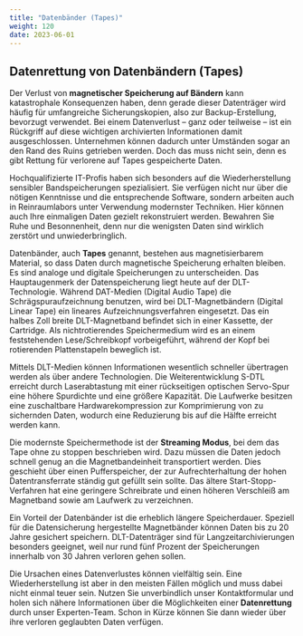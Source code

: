 ```yaml
---
title: "Datenbänder (Tapes)"
weight: 120
date: 2023-06-01
---
```


## Datenrettung von Datenbändern (Tapes)

Der Verlust von **magnetischer Speicherung auf Bändern** kann katastrophale Konsequenzen haben, denn gerade dieser Datenträger wird häufig für umfangreiche Sicherungskopien, also zur Backup-Erstellung, bevorzugt verwendet. Bei einem Datenverlust – ganz oder teilweise – ist ein Rückgriff auf diese wichtigen archivierten Informationen damit ausgeschlossen. Unternehmen können dadurch unter Umständen sogar an den Rand des Ruins getrieben werden. Doch das muss nicht sein, denn es gibt Rettung für verlorene auf Tapes gespeicherte Daten.

Hochqualifizierte IT-Profis haben sich besonders auf die Wiederherstellung sensibler Bandspeicherungen spezialisiert. Sie verfügen nicht nur über die nötigen Kenntnisse und die entsprechende Software, sondern arbeiten auch in Reinraumlabors unter Verwendung modernster Techniken. Hier können auch Ihre einmaligen Daten gezielt rekonstruiert werden. Bewahren Sie Ruhe und Besonnenheit, denn nur die wenigsten Daten sind wirklich zerstört und unwiederbringlich.

Datenbänder, auch **Tapes** genannt, bestehen aus magnetisierbarem Material, so dass Daten durch magnetische Speicherung erhalten bleiben. Es sind analoge und digitale Speicherungen zu unterscheiden. Das Hauptaugenmerk der Datenspeicherung liegt heute auf der DLT-Technologie. Während DAT-Medien (Digital Audio Tape) die Schrägspuraufzeichnung benutzen, wird bei DLT-Magnetbändern (Digital Linear Tape) ein lineares Aufzeichnungsverfahren eingesetzt. Das ein halbes Zoll breite DLT-Magnetband befindet sich in einer Kassette, der Cartridge. Als nichtrotierendes Speichermedium wird es an einem feststehenden Lese/Schreibkopf vorbeigeführt, während der Kopf bei rotierenden Plattenstapeln beweglich ist.

Mittels DLT-Medien können Informationen wesentlich schneller übertragen werden als über andere Technologien. Die Weiterentwicklung S-DTL erreicht durch Laserabtastung mit einer rückseitigen optischen Servo-Spur eine höhere Spurdichte und eine größere Kapazität. Die Laufwerke besitzen eine zuschaltbare Hardwarekompression zur Komprimierung von zu sichernden Daten, wodurch eine Reduzierung bis auf die Hälfte erreicht werden kann.

Die modernste Speichermethode ist der **Streaming Modus**, bei dem das Tape ohne zu stoppen beschrieben wird. Dazu müssen die Daten jedoch schnell genug an die Magnetbandeinheit transportiert werden. Dies geschieht über einen Pufferspeicher, der zur Aufrechterhaltung der hohen Datentransferrate ständig gut gefüllt sein sollte. Das ältere Start-Stopp-Verfahren hat eine geringere Schreibrate und einen höheren Verschleiß am Magnetband sowie am Laufwerk zu verzeichnen.

Ein Vorteil der Datenbänder ist die erheblich längere Speicherdauer. Speziell für die Datensicherung hergestellte Magnetbänder können Daten bis zu 20 Jahre gesichert speichern. DLT-Datenträger sind für Langzeitarchivierungen besonders geeignet, weil nur rund fünf Prozent der Speicherungen innerhalb von 30 Jahren verloren gehen sollen.

Die Ursachen eines Datenverlustes können vielfältig sein. Eine Wiederherstellung ist aber in den meisten Fällen möglich und muss dabei nicht einmal teuer sein. Nutzen Sie unverbindlich unser Kontaktformular und holen sich nähere Informationen über die Möglichkeiten einer **Datenrettung** durch unser Experten-Team. Schon in Kürze können Sie dann wieder über ihre verloren geglaubten Daten verfügen.
